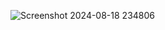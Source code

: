 ![Screenshot 2024-08-18 234806](https://github.com/user-attachments/assets/187a11a3-bd34-4688-80e4-5f8eb76caaa0)
